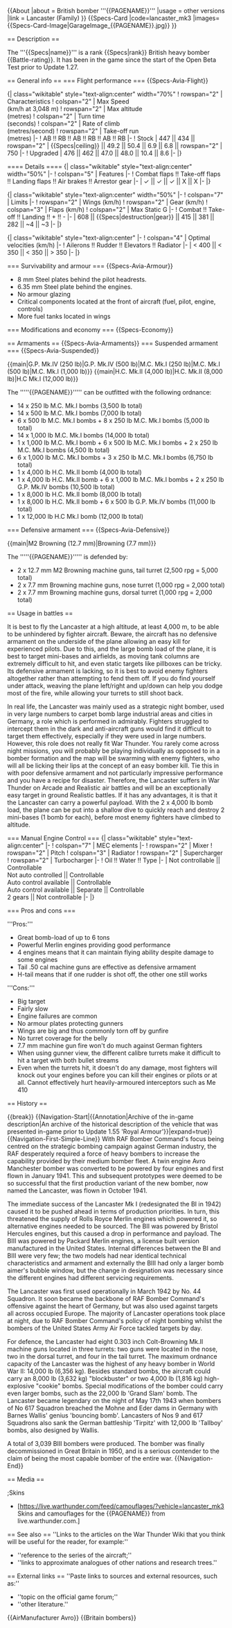 {{About
|about = British bomber '''{{PAGENAME}}'''
|usage = other versions
|link = Lancaster (Family)
}}
{{Specs-Card
|code=lancaster_mk3
|images={{Specs-Card-Image|GarageImage_{{PAGENAME}}.jpg}}
}}

== Description ==
<!-- ''In the description, the first part should be about the history of and the creation and combat usage of the aircraft, as well as its key features. In the second part, tell the reader about the aircraft in the game. Insert a screenshot of the vehicle, so that if the novice player does not remember the vehicle by name, he will immediately understand what kind of vehicle the article is talking about.'' -->
The '''{{Specs|name}}''' is a rank {{Specs|rank}} British heavy bomber {{Battle-rating}}. It has been in the game since the start of the Open Beta Test prior to Update 1.27.

== General info ==
=== Flight performance ===
{{Specs-Avia-Flight}}
<!-- ''Describe how the aircraft behaves in the air. Speed, manoeuvrability, acceleration and allowable loads - these are the most important characteristics of the vehicle.'' -->

{| class="wikitable" style="text-align:center" width="70%"
! rowspan="2" | Characteristics
! colspan="2" | Max Speed<br>(km/h at 3,048 m)
! rowspan="2" | Max altitude<br>(metres)
! colspan="2" | Turn time<br>(seconds)
! colspan="2" | Rate of climb<br>(metres/second)
! rowspan="2" | Take-off run<br>(metres)
|-
! AB !! RB !! AB !! RB !! AB !! RB
|-
! Stock
| 447 || 434 || rowspan="2" | {{Specs|ceiling}} || 49.2 || 50.4 || 6.9 || 6.8 || rowspan="2" | 750
|-
! Upgraded
| 476 || 462 || 47.0 || 48.0 || 10.4 || 8.6
|-
|}

==== Details ====
{| class="wikitable" style="text-align:center" width="50%"
|-
! colspan="5" | Features
|-
! Combat flaps !! Take-off flaps !! Landing flaps !! Air brakes !! Arrestor gear
|-
| ✓ || ✓ || ✓ || X || X     <!-- ✓ -->
|-
|}

{| class="wikitable" style="text-align:center" width="50%"
|-
! colspan="7" | Limits
|-
! rowspan="2" | Wings (km/h)
! rowspan="2" | Gear (km/h)
! colspan="3" | Flaps (km/h)
! colspan="2" | Max Static G
|-
! Combat !! Take-off !! Landing !! + !! -
|-
| 608 <!-- {{Specs|destruction|body}} --> || {{Specs|destruction|gear}} || 415 || 381 || 282 || ~4 || ~3
|-
|}

{| class="wikitable" style="text-align:center"
|-
! colspan="4" | Optimal velocities (km/h)
|-
! Ailerons !! Rudder !! Elevators !! Radiator
|-
| < 400 || < 350 || < 350 || > 350
|-
|}

=== Survivability and armour ===
{{Specs-Avia-Armour}}
<!-- ''Examine the survivability of the aircraft. Note how vulnerable the structure is and how secure the pilot is, whether the fuel tanks are armoured, etc. Describe the armour, if there is any, and also mention the vulnerability of other critical aircraft systems.'' -->

* 8 mm Steel plates behind the pilot headrests.
* 6.35 mm Steel plate behind the engines.
* No armour glazing
* Critical components located at the front of aircraft (fuel, pilot, engine, controls)
* More fuel tanks located in wings

=== Modifications and economy ===
{{Specs-Economy}}

== Armaments ==
{{Specs-Avia-Armaments}}
=== Suspended armament ===
{{Specs-Avia-Suspended}}
<!-- ''Describe the aircraft's suspended armament: additional cannons under the wings, bombs, rockets and torpedoes. This section is especially important for bombers and attackers. If there is no suspended weaponry remove this subsection.'' -->
{{main|G.P. Mk.IV (250 lb)|G.P. Mk.IV (500 lb)|M.C. Mk.I (250 lb)|M.C. Mk.I (500 lb)|M.C. Mk.I (1,000 lb)}}
{{main|H.C. Mk.II (4,000 lb)|H.C. Mk.II (8,000 lb)|H.C Mk.I (12,000 lb)}}

The '''''{{PAGENAME}}''''' can be outfitted with the following ordnance:

* 14 x 250 lb M.C. Mk.I bombs (3,500 lb total)
* 14 x 500 lb M.C. Mk.I bombs (7,000 lb total)
* 6 x 500 lb M.C. Mk.I bombs + 8 x 250 lb M.C. Mk.I bombs (5,000 lb total)
* 14 x 1,000 lb M.C. Mk.I bombs (14,000 lb total)
* 1 x 1,000 lb M.C. Mk.I bomb + 6 x 500 lb M.C. Mk.I bombs + 2 x 250 lb M.C. Mk.I bombs (4,500 lb total)
* 6 x 1,000 lb M.C. Mk.I bombs + 3 x 250 lb M.C. Mk.I bombs (6,750 lb total)
* 1 x 4,000 lb H.C. Mk.II bomb (4,000 lb total)
* 1 x 4,000 lb H.C. Mk.II bomb + 6 x 1,000 lb M.C. Mk.I bombs + 2 x 250 lb G.P. Mk.IV bombs (10,500 lb total)
* 1 x 8,000 lb H.C. Mk.II bomb (8,000 lb total)
* 1 x 8,000 lb H.C. Mk.II bomb + 6 x 500 lb G.P. Mk.IV bombs (11,000 lb total)
* 1 x 12,000 lb H.C Mk.I bomb (12,000 lb total)

=== Defensive armament ===
{{Specs-Avia-Defensive}}
<!-- ''Defensive armament with turret machine guns or cannons, crewed by gunners. Examine the number of gunners and what belts or drums are better to use. If defensive weaponry is not available, remove this subsection.'' -->
{{main|M2 Browning (12.7 mm)|Browning (7.7 mm)}}

The '''''{{PAGENAME}}''''' is defended by:

* 2 x 12.7 mm M2 Browning machine guns, tail turret (2,500 rpg = 5,000 total)
* 2 x 7.7 mm Browning machine guns, nose turret (1,000 rpg = 2,000 total)
* 2 x 7.7 mm Browning machine guns, dorsal turret (1,000 rpg = 2,000 total)

== Usage in battles ==
<!-- ''Describe the tactics of playing in the aircraft, the features of using aircraft in a team and advice on tactics. Refrain from creating a "guide" - do not impose a single point of view, but instead, give the reader food for thought. Examine the most dangerous enemies and give recommendations on fighting them. If necessary, note the specifics of the game in different modes (AB, RB, SB).'' -->
It is best to fly the Lancaster at a high altitude, at least 4,000 m, to be able to be unhindered by fighter aircraft. Beware, the aircraft has no defensive armament on the underside of the plane allowing an easy kill for experienced pilots. Due to this, and the large bomb load of the plane, it is best to target mini-bases and airfields, as moving tank columns are extremely difficult to hit, and even static targets like pillboxes can be tricky. Its defensive armament is lacking, so it is best to avoid enemy fighters altogether rather than attempting to fend them off. If you do find yourself under attack, weaving the plane left/right and up/down can help you dodge most of the fire, while allowing your turrets to still shoot back.

In real life, the Lancaster was mainly used as a strategic night bomber, used in very large numbers to carpet bomb large industrial areas and cities in Germany, a role which is performed in admirably. Fighters struggled to intercept them in the dark and anti-aircraft guns would find it difficult to target them effectively, especially if they were used in large numbers. However, this role does not really fit War Thunder. You rarely come across night missions, you will probably be playing individually as opposed to in a bomber formation and the map will be swarming with enemy fighters, who will all be licking their lips at the concept of an easy bomber kill. Tie this in with poor defensive armament and not particularly impressive performance and you have a recipe for disaster. Therefore, the Lancaster suffers in War Thunder on Arcade and Realistic air battles and will be an exceptionally easy target in ground Realistic battles. If it has any advantages, it is that it the Lancaster can carry a powerful payload. With the 2 x 4,000 lb bomb load, the plane can be put into a shallow dive to quickly reach and destroy 2 mini-bases (1 bomb for each), before most enemy fighters have climbed to altitude.

=== Manual Engine Control ===
{| class="wikitable" style="text-align:center"
|-
! colspan="7" | MEC elements
|-
! rowspan="2" | Mixer
! rowspan="2" | Pitch
! colspan="3" | Radiator
! rowspan="2" | Supercharger
! rowspan="2" | Turbocharger
|-
! Oil !! Water !! Type
|-
| Not controllable || Controllable<br>Not auto controlled || Controllable<br>Auto control available || Controllable<br>Auto control available || Separate || Controllable<br>2 gears || Not controllable
|-
|}

=== Pros and cons ===
<!-- ''Summarise and briefly evaluate the vehicle in terms of its characteristics and combat effectiveness. Mark its pros and cons in the bulleted list. Try not to use more than 6 points for each of the characteristics. Avoid using categorical definitions such as "bad", "good" and the like - use substitutions with softer forms such as "inadequate" and "effective".'' -->

'''Pros:'''

* Great bomb-load of up to 6 tons
* Powerful Merlin engines providing good performance
* 4 engines means that it can maintain flying ability despite damage to some engines
* Tail .50 cal machine guns are effective as defensive armament
* H-tail means that if one rudder is shot off, the other one still works

'''Cons:'''

* Big target
* Fairly slow
* Engine failures are common
* No armour plates protecting gunners
* Wings are big and thus commonly torn off by gunfire
* No turret coverage for the belly
* 7.7 mm machine gun fire won't do much against German fighters
* When using gunner view, the different calibre turrets make it difficult to hit a target with both bullet streams
* Even when the turrets hit, it doesn't do any damage, most fighters will knock out your engines before you can kill their engines or pilots or at all. Cannot effectively hurt heavily-armoured interceptors such as Me 410

== History ==
<!-- ''Describe the history of the creation and combat usage of the aircraft in more detail than in the introduction. If the historical reference turns out to be too long, take it to a separate article, taking a link to the article about the vehicle and adding a block "/History" (example: <nowiki>https://wiki.warthunder.com/(Vehicle-name)/History</nowiki>) and add a link to it here using the <code>main</code> template. Be sure to reference text and sources by using <code><nowiki><ref></ref></nowiki></code>, as well as adding them at the end of the article with <code><nowiki><references /></nowiki></code>. This section may also include the vehicle's dev blog entry (if applicable) and the in-game encyclopedia description (under <code><nowiki>=== In-game description ===</nowiki></code>, also if applicable).'' -->

{{break}}
{{Navigation-Start|{{Annotation|Archive of the in-game description|An archive of the historical description of the vehicle that was presented in-game prior to Update 1.55 'Royal Armour'}}|expand=true}}
{{Navigation-First-Simple-Line}}
With RAF Bomber Command's focus being centred on the strategic bombing campaign against German industry, the RAF desperately required a force of heavy bombers to increase the capability provided by their medium bomber fleet. A twin engine Avro Manchester bomber was converted to be powered by four engines and first flown in January 1941. This and subsequent prototypes were deemed to be so successful that the first production variant of the new bomber, now named the Lancaster, was flown in October 1941.

The immediate success of the Lancaster Mk I (redesignated the BI in 1942) caused it to be pushed ahead in terms of production priorities. In turn, this threatened the supply of Rolls Royce Merlin engines which powered it, so alternative engines needed to be sourced. The BII was powered by Bristol Hercules engines, but this caused a drop in performance and payload. The BIII was powered by Packard Merlin engines, a license built version manufactured in the United States. Internal differences between the BI and BIII were very few; the two models had near identical technical characteristics and armament and externally the BIII had only a larger bomb aimer's bubble window, but the change in designation was necessary since the different engines had different servicing requirements.

The Lancaster was first used operationally in March 1942 by No. 44 Squadron. It soon became the backbone of RAF Bomber Command's offensive against the heart of Germany, but was also used against targets all across occupied Europe. The majority of Lancaster operations took place at night, due to RAF Bomber Command's policy of night bombing whilst the bombers of the United States Army Air Force tackled targets by day.

For defence, the Lancaster had eight 0.303 inch Colt-Browning Mk.II machine guns located in three turrets: two guns were located in the nose, two in the dorsal turret, and four in the tail turret. The maximum ordnance capacity of the Lancaster was the highest of any heavy bomber in World War II: 14,000 lb (6,356 kg). Besides standard bombs, the aircraft could carry an 8,000 lb (3,632 kg) "blockbuster" or two 4,000 lb (1,816 kg) high-explosive "cookie" bombs. Special modifications of the bomber could carry even larger bombs, such as the 22,000 lb 'Grand Slam' bomb. The Lancaster became legendary on the night of May 17th 1943 when bombers of No 617 Squadron breached the Mohne and Eder dams in Germany with Barnes Wallis' genius 'bouncing bomb'. Lancasters of Nos 9 and 617 Squadrons also sank the German battleship 'Tirpitz' with 12,000 lb 'Tallboy' bombs, also designed by Wallis.

A total of 3,039 BIII bombers were produced. The bomber was finally decommissioned in Great Britain in 1950, and is a serious contender to the claim of being the most capable bomber of the entire war.
{{Navigation-End}}

== Media ==
<!-- ''Excellent additions to the article would be video guides, screenshots from the game, and photos.'' -->

;Skins
* [https://live.warthunder.com/feed/camouflages/?vehicle=lancaster_mk3 Skins and camouflages for the {{PAGENAME}} from live.warthunder.com.]

== See also ==
''Links to the articles on the War Thunder Wiki that you think will be useful for the reader, for example:''
* ''reference to the series of the aircraft;''
* ''links to approximate analogues of other nations and research trees.''

== External links ==
''Paste links to sources and external resources, such as:''
* ''topic on the official game forum;''
* ''other literature.''

{{AirManufacturer Avro}}
{{Britain bombers}}